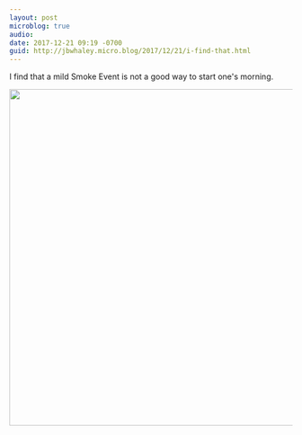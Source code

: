 ```yaml
---
layout: post
microblog: true
audio: 
date: 2017-12-21 09:19 -0700
guid: http://jbwhaley.micro.blog/2017/12/21/i-find-that.html
---
```

I find that a mild Smoke Event is not a good way to start one's morning.

<img src="http://www.jarrodwhaley.com/uploads/2017/0bf4e2c857.jpg" width="600" height="599" />
